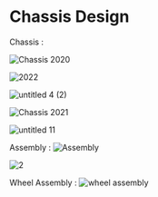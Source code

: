 # Chassis Design

Chassis :

![Chassis 2020](https://user-images.githubusercontent.com/66547099/161317550-4a619b6f-60f0-446d-ae64-06c9508f05a9.png)



![2022](https://user-images.githubusercontent.com/66547099/178967565-83b79ef4-ebb5-4d28-95c9-dd098ceab794.png)


![untitled 4 (2)](https://user-images.githubusercontent.com/66547099/179705674-037bf429-95fa-41bb-994a-b9a563007d8e.jpg)


![Chassis 2021](https://user-images.githubusercontent.com/66547099/161317353-d95d3214-9463-4990-bc54-c0b441b65256.png)


![untitled 11](https://user-images.githubusercontent.com/66547099/179714946-b2ea8576-62dc-4886-a9a1-543775408f98.jpg)




Assembly :
![Assembly](https://user-images.githubusercontent.com/66547099/161316800-ac7a3307-6caf-4994-ae14-b8ab752a89c3.png)


![2](https://user-images.githubusercontent.com/66547099/161317171-67d48e02-7d18-4e81-866f-7703e2ffb150.png)





Wheel Assembly :
![wheel assembly](https://user-images.githubusercontent.com/66547099/161317843-aac49282-a9bf-40a0-a71e-dda8cfe44008.jpg)
